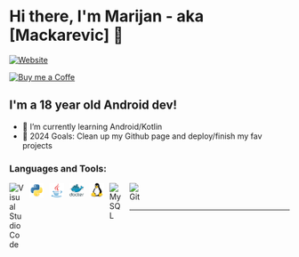 # Hi there, I'm Marijan - aka [Mackarevic] 👋 


[![Website](https://img.shields.io/website?label=mackarevic.com&style=for-the-badge&url=https%3A%2F%2Fcodestackr.com)](https://mackarevic.com)


[![Buy me a Coffe](https://img.shields.io/badge/-Become%20A%20very%20cool%20Dude%20%E2%86%92-gray.svg?colorB=ff652f&style=for-the-badge)](https://www.buymeacoffee.com/mackarevic)


## I'm a 18 year old Android dev!

- 🌱 I’m currently learning Android/Kotlin
- 🥅 2024 Goals: Clean up my Github page and deploy/finish my fav projects



### Languages and Tools:

<img align="left" alt="Visual Studio Code" width="26px" src="https://cdn.jsdelivr.net/gh/devicons/devicon/icons/vscode/vscode-original.svg" style="padding-right:10px;" />

<img align="left" alt="Python" width="26px" src="https://raw.githubusercontent.com/devicons/devicon/1119b9f84c0290e0f0b38982099a2bd027a48bf1/icons/python/python-original.svg" style="padding-right:10px;" />

<img align="left" alt="Java" width="26px" src="https://raw.githubusercontent.com/devicons/devicon/1119b9f84c0290e0f0b38982099a2bd027a48bf1/icons/java/java-original.svg" style="padding-right:10px;" />

<img align="left" alt="Docker" width="26px" src="https://raw.githubusercontent.com/devicons/devicon/1119b9f84c0290e0f0b38982099a2bd027a48bf1/icons/docker/docker-original-wordmark.svg" style="padding-right:10px;" />

<img align="left" alt="Linux" width="26px" src="https://raw.githubusercontent.com/devicons/devicon/1119b9f84c0290e0f0b38982099a2bd027a48bf1/icons/linux/linux-original.svg" style="padding-right:10px;" />

<img align="left" alt="MySQL" width="26px" src="https://cdn.jsdelivr.net/gh/devicons/devicon/icons/mysql/mysql-original.svg" style="padding-right:10px;" />

<img align="left" alt="Git" width="26px" src="https://cdn.jsdelivr.net/gh/devicons/devicon/icons/git/git-original.svg" style="padding-right:10px;" />






<br />
<br />

---
